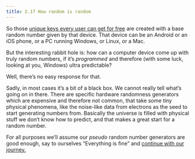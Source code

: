 ```yaml
---
title: 2.17 How random is random
---
```

So those [unique keys every user can get for free](2.16-key_selection.md) are created with a base random number given by that device. That device can be an Android or an iOS phone, or a PC running Windows, or Linux, or a Mac.

But the interesting rabbit hole is: how can a computer device come up with truly random numbers, if it’s *programmed* and therefore (with some luck, looking at you, Windows) ultra predictable?

Well, there’s no easy response for that.

Sadly, in most cases it’s a bit of a black box. We cannot really tell what’s going on in there. There are specific hardware randomness generators which are expensive and therefore not common, that take some tiny physical phenomena, like the noise-like data from electrons as the seed to start generating numbers from. Basically the universe is filled with physical stuff we don’t know how to predict, and that makes a great start for a random number.

For all purposes we’ll assume our *pseudo* random number generators are good enough, say to ourselves “Everything is fine” and [continue with our journey.](2.21-addresses.md)